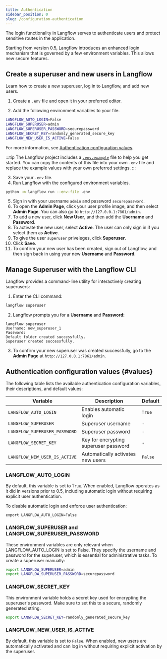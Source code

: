 ```yaml
---
title: Authentication
sidebar_position: 0
slug: /configuration-authentication
---
```


The login functionality in Langflow serves to authenticate users and protect sensitive routes in the application.

Starting from version 0.5, Langflow introduces an enhanced login mechanism that is governed by a few environment variables. This allows new secure features.

## Create a superuser and new users in Langflow

Learn how to create a new superuser, log in to Langflow, and add new users.

1. Create a `.env` file and open it in your preferred editor.

2. Add the following environment variables to your file.

```bash
LANGFLOW_AUTO_LOGIN=False
LANGFLOW_SUPERUSER=admin
LANGFLOW_SUPERUSER_PASSWORD=securepassword
LANGFLOW_SECRET_KEY=randomly_generated_secure_key
LANGFLOW_NEW_USER_IS_ACTIVE=False
```

For more information, see [Authentication configuration values](#values).

:::tip
The Langflow project includes a [`.env.example`](https://github.com/langflow-ai/langflow/blob/main/.env.example) file to help you get started.
You can copy the contents of this file into your own `.env` file and replace the example values with your own preferred settings.
:::

3. Save your `.env` file.
4. Run Langflow with the configured environment variables.

```bash
python -m langflow run --env-file .env
```

5. Sign in with your username `admin` and password `securepassword`.
6. To open the **Admin Page**, click your user profile image, and then select **Admin Page**.
You can also go to `http://127.0.0.1:7861/admin`.
7. To add a new user, click **New User**, and then add the **Username** and **Password**.
8. To activate the new user, select **Active**.
The user can only sign in if you select them as **Active**.
9. To give the user `superuser` priveleges, click  **Superuser**.
10. Click **Save**.
11. To confirm your new user has been created, sign out of Langflow, and then sign back in using your new **Username** and **Password**.

## Manage Superuser with the Langflow CLI

Langflow provides a command-line utility for interactively creating superusers:

1. Enter the CLI command:

```bash
langflow superuser
```
2. Langflow prompts you for a **Username** and **Password**:

```
langflow superuser
Username: new_superuser_1
Password:
Default folder created successfully.
Superuser created successfully.
```

3. To confirm your new superuser was created successfully, go to the **Admin Page** at `http://127.0.0.1:7861/admin`.

## Authentication configuration values {#values}

The following table lists the available authentication configuration variables, their descriptions, and default values:

| Variable | Description | Default |
|----------|-------------|---------|
| `LANGFLOW_AUTO_LOGIN` | Enables automatic login | `True` |
| `LANGFLOW_SUPERUSER` | Superuser username | - |
| `LANGFLOW_SUPERUSER_PASSWORD` | Superuser password | - |
| `LANGFLOW_SECRET_KEY` | Key for encrypting superuser password | - |
| `LANGFLOW_NEW_USER_IS_ACTIVE` | Automatically activates new users | `False` |

### LANGFLOW_AUTO_LOGIN

By default, this variable is set to `True`. When enabled, Langflow operates as it did in versions prior to 0.5, including automatic login without requiring explicit user authentication.

To disable automatic login and enforce user authentication:

```shell
export LANGFLOW_AUTO_LOGIN=False
```

### LANGFLOW_SUPERUSER and LANGFLOW_SUPERUSER_PASSWORD

These environment variables are only relevant when LANGFLOW_AUTO_LOGIN is set to False. They specify the username and password for the superuser, which is essential for administrative tasks.
To create a superuser manually:

```bash
export LANGFLOW_SUPERUSER=admin
export LANGFLOW_SUPERUSER_PASSWORD=securepassword
```

### LANGFLOW_SECRET_KEY

This environment variable holds a secret key used for encrypting the superuser's password. Make sure to set this to a secure, randomly generated string.

```bash
export LANGFLOW_SECRET_KEY=randomly_generated_secure_key
```

### LANGFLOW_NEW_USER_IS_ACTIVE

By default, this variable is set to `False`. When enabled, new users are automatically activated and can log in without requiring explicit activation by the superuser.






